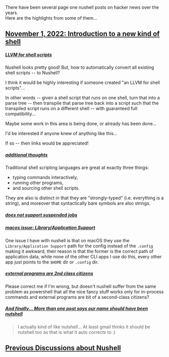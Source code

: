 
There have been several page one nushell posts on hacker news over the years.  
Here are the highlights from some of them...

## [November 1, 2022: Introduction to a new kind of shell](https://news.ycombinator.com/item?id=33419944)

##### [LLVM for shell scripts](https://news.ycombinator.com/item?id=33433840)

Nushell looks pretty good!
But, how to automatically convert all existing shell scripts -- to Nushell?

I think it would be highly interesting if someone created "an LLVM for shell scripts"...

In other words -- given a shell script that runs on one shell, turn that into a parse tree -- then transpile that parse tree back into a script such that the transpiled script runs on a different shell -- with guaranteed full compatibility...

Maybe some work in this area is being done, or already has been done...

I'd be interested if anyone knew of anything like this...

If so -- then links would be appreciated!

##### [additional thoughts](https://news.ycombinator.com/item?id=33427070)

Traditional shell scripting languages are great at exactly three things:

* typing commands interactively,
* running other programs,
* and sourcing other shell scripts.

They are also is distinct in that they are "strongly-typed" (i.e. everything is a string), and moreover that syntactically bare symbols are also strings.

##### [does not support suspended jobs](https://news.ycombinator.com/item?id=33425689)

##### [macos issue: Library/Application Support](https://news.ycombinator.com/item?id=33421658)

One issue I have with nushell is that on macOS they use the `Library/Application Support` path for the config instead of the `.config` making it awkward, their reason is that the former is the correct path of application data, while none of the other CLI apps I use do this, every other app just points to the `$HOME` dir or `.config` dir.

##### [external programs are 2nd class citizens](https://news.ycombinator.com/item?id=33425990)

Please correct me if I'm wrong, but doesn't nushell suffer from the same problem as powershell that all the nice fancy stuff works only for in-process commands and external programs are bit of a second-class citizens?

##### [And finally... More than one post says our name should have been nutshell](https://news.ycombinator.com/item?id=33421581)

> I actually kind of like nutshell...  At least gmail thinks it should be nutshell too as that is what it auto corrects to :)

## [Previous Discussions about Nushell](https://news.ycombinator.com/item?id=33420520)
